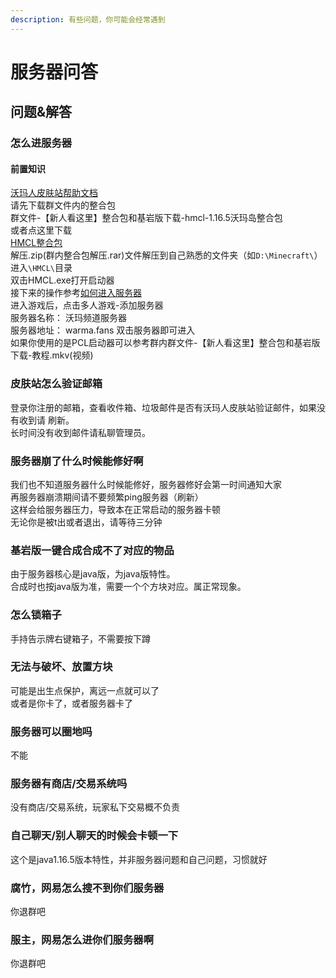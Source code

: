 ```yaml
---
description: 有些问题，你可能会经常遇到
---
```


# 服务器问答
## 问题&解答

### 怎么进服务器

#### 前置知识  
[沃玛人皮肤站帮助文档](../First/Readme/pi-fu-zhan-bang-zhu-wen-dang.md)   
请先下载群文件内的整合包  
群文件-【新人看这里】整合包和基岩版下载-hmcl-1.16.5沃玛岛整合包\
或者点这里下载  
[HMCL整合包](https://www.123pan.com/s/QJxqVv-QFRcv.html)  
 解压.zip(群内整合包解压.rar)文件解压到自己熟悉的文件夹（如`D:\Minecraft\`）进入`\HMCL\`目录\
 双击HMCL.exe打开启动器\
 接下来的操作参考[如何进入服务器](../serverDocs/enterTheServer/java-ban-jia-ru-fu-wu-qi)  
 进入游戏后，点击多人游戏-添加服务器  
 服务器名称： 沃玛频道服务器  
 服务器地址： warma.fans 
 双击服务器即可进入  
 如果你使用的是PCL启动器可以参考群内群文件-【新人看这里】整合包和基岩版下载-教程.mkv(视频)  

### 皮肤站怎么验证邮箱

登录你注册的邮箱，查看收件箱、垃圾邮件是否有沃玛人皮肤站验证邮件，如果没有收到请 刷新。  
长时间没有收到邮件请私聊管理员。

### 服务器崩了什么时候能修好啊

我们也不知道服务器什么时候能修好，服务器修好会第一时间通知大家    
再服务器崩溃期间请不要频繁ping服务器（刷新）    
这样会给服务器压力，导致本在正常启动的服务器卡顿   
无论你是被t出或者退出，请等待三分钟

### 基岩版一键合成合成不了对应的物品

由于服务器核心是java版，为java版特性。  
合成时也按java版为准，需要一个个方块对应。属正常现象。  

### 怎么锁箱子

手持告示牌右键箱子，不需要按下蹲

### 无法与破坏、放置方块

可能是出生点保护，离远一点就可以了  
或者是你卡了，或者服务器卡了

### 服务器可以圈地吗

不能

### 服务器有商店/交易系统吗

没有商店/交易系统，玩家私下交易概不负责

### 自己聊天/别人聊天的时候会卡顿一下

这个是java1.16.5版本特性，并非服务器问题和自己问题，习惯就好

### 腐竹，网易怎么搜不到你们服务器

你退群吧

### 服主，网易怎么进你们服务器啊

你退群吧


